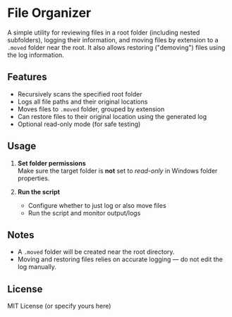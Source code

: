 # File Organizer

A simple utility for reviewing files in a root folder (including nested subfolders), logging their information, and moving files by extension to a `.moved` folder near the root. It also allows restoring ("demoving") files using the log information.

## Features

- Recursively scans the specified root folder  
- Logs all file paths and their original locations  
- Moves files to `.moved` folder, grouped by extension  
- Can restore files to their original location using the generated log  
- Optional read-only mode (for safe testing)

## Usage

1. **Set folder permissions**  
   Make sure the target folder is **not** set to *read-only* in Windows folder properties.

2. **Run the script**  
   - Configure whether to just log or also move files
   - Run the script and monitor output/logs


## Notes

- A `.moved` folder will be created near the root directory.
- Moving and restoring files relies on accurate logging — do not edit the log manually.

## License

MIT License (or specify yours here)
